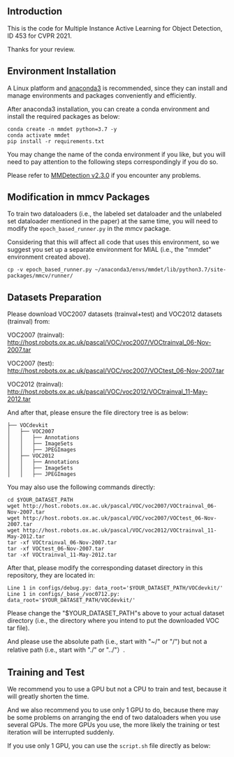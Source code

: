 ## Introduction

This is the code for Multiple Instance Active Learning for Object Detection, ID 453 for CVPR 2021.

Thanks for your review.

## Environment Installation

A Linux platform and [anaconda3](https://www.anaconda.com/) is recommended, since they can install and manage environments and packages conveniently and efficiently.

After anaconda3 installation, you can create a conda environment and install the required packages as below:

```
conda create -n mmdet python=3.7 -y
conda activate mmdet
pip install -r requirements.txt
```

You may change the name of the conda environment if you like, but you will need to pay attention to the following steps correspondingly if you do so.

Please refer to [MMDetection v2.3.0](https://github.com/open-mmlab/mmdetection/tree/v2.3.0) if you encounter any problems.

## Modification in mmcv Packages

To train two dataloaders (i.e., the labeled set dataloader and the unlabeled set dataloader mentioned in the paper) at the same time, you will need to modify the ``` epoch_based_runner.py ``` in the mmcv package.

Considering that this will affect all code that uses this environment, so we suggest you set up a separate environment for MIAL (i.e., the "mmdet" environment created above).

```
cp -v epoch_based_runner.py ~/anaconda3/envs/mmdet/lib/python3.7/site-packages/mmcv/runner/
```

## Datasets Preparation

Please download VOC2007 datasets (trainval+test) and VOC2012 datasets (trainval) from:

VOC2007 (trainval): http://host.robots.ox.ac.uk/pascal/VOC/voc2007/VOCtrainval_06-Nov-2007.tar

VOC2007 (test): http://host.robots.ox.ac.uk/pascal/VOC/voc2007/VOCtest_06-Nov-2007.tar

VOC2012 (trainval): http://host.robots.ox.ac.uk/pascal/VOC/voc2012/VOCtrainval_11-May-2012.tar

And after that, please ensure the file directory tree is as below:
```
├── VOCdevkit
│   ├── VOC2007
│   │   ├── Annotations
│   │   ├── ImageSets
│   │   ├── JPEGImages
│   ├── VOC2012
│   │   ├── Annotations
│   │   ├── ImageSets
│   │   ├── JPEGImages
```
You may also use the following commands directly:
```
cd $YOUR_DATASET_PATH
wget http://host.robots.ox.ac.uk/pascal/VOC/voc2007/VOCtrainval_06-Nov-2007.tar
wget http://host.robots.ox.ac.uk/pascal/VOC/voc2007/VOCtest_06-Nov-2007.tar
wget http://host.robots.ox.ac.uk/pascal/VOC/voc2012/VOCtrainval_11-May-2012.tar
tar -xf VOCtrainval_06-Nov-2007.tar
tar -xf VOCtest_06-Nov-2007.tar
tar -xf VOCtrainval_11-May-2012.tar
```
After that, please modify the corresponding dataset directory in this repository, they are located in:
```
Line 1 in configs/debug.py: data_root='$YOUR_DATASET_PATH/VOCdevkit/'
Line 1 in configs/_base_/voc0712.py: data_root='$YOUR_DATASET_PATH/VOCdevkit/'
```
Please change the "$YOUR_DATASET_PATH"s above to your actual dataset directory (i.e., the directory where you intend to put the downloaded VOC tar file).

And please use the absolute path (i.e., start with "~/" or "/") but not a relative path (i.e., start with "./" or "../"）.

## Training and Test

We recommend you to use a GPU but not a CPU to train and test, because it will greatly shorten the time.

And we also recommend you to use only 1 GPU to do, because there may be some problems on arranging the end of two dataloaders when you use several GPUs. The more GPUs you use, the more likely the training or test iteration will be interrupted suddenly.

If you use only 1 GPU, you can use the ``` script.sh ``` file directly as below:
